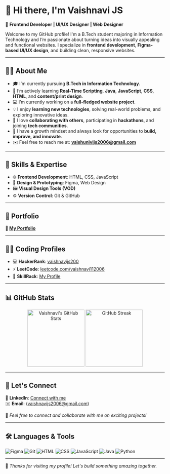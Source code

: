 # 👋 Hi there, I'm Vaishnavi JS 

🎨 **Frontend Developer | UI/UX Designer | Web Designer**

Welcome to my GitHub profile! I'm a B.Tech student majoring in Information Technology and I’m passionate about turning ideas into visually appealing and functional websites. I specialize in **frontend development**, **Figma-based UI/UX design**, and building clean, responsive websites.

---

## 🙋‍♀️ About Me

- 🎓 I’m currently pursuing **B.Tech in Information Technology**.
- 🌱 I’m actively learning **Real-Time Scripting**, **Java**, **JavaScript**, **CSS**, **HTML**, and **content/print design**.
- 💻 I’m currently working on a **full-fledged website project**.
- 💡 I enjoy **learning new technologies**, solving real-world problems, and exploring innovative ideas.
- 🤝 I love **collaborating with others**, participating in **hackathons**, and joining **tech communities**.
- 🚀 I have a growth mindset and always look for opportunities to **build, improve, and innovate**.
- ✉️ Feel free to reach me at: **vaishunivijs2006@gmail.com**

---

## 🚀 Skills & Expertise

- 🌐 **Frontend Development**: HTML, CSS, JavaScript
- 🎨 **Design & Prototyping**: Figma, Web Design
- 🖼️ **Visual Design Tools (VOD)**
- ⚙️ **Version Control**: Git & GitHub

---

## 💼 Portfolio
 
**🔗 [My Portfolio](https://www.figma.com/proto/4mYE0vDI2ypNKBAsdICAvi/Untitled?node-id=1-15&starting-point-node-id=1%3A15&t=jguuFp8wzOEvSwpg-1)**  

---

## 👩‍💻 Coding Profiles

- 💻 **HackerRank**: [vaishnavijs200](https://www.hackerrank.com/profile/vaishnavijs200)  
- ⚡ **LeetCode**: [leetcode.com/vaishnavi112006](https://leetcode.com/vaishnavi112006)  
- 🧠 **SkillRack**: [My Profile](http://www.skillrack.com/profile/532504/af5f30537fe42e3de8f2df2f37b5be9707e8659d)

---

## 📊 GitHub Stats

<p align="center">
  <!-- Main Stats without PRs or Contributed -->
  <img src="https://github-profile-summary-cards.vercel.app/api/cards/stats?username=Vaishnavi11-01&theme=radical" alt="Vaishnavi's GitHub Stats" height="180"/>
  
  <!-- GitHub Streaks -->
  <img src="https://github-readme-streak-stats.herokuapp.com/?user=Vaishnavi11-01&theme=radical" alt="GitHub Streak" height="180"/>
</p>

---

## 🔗 Let's Connect

📌 **LinkedIn**: [Connect with me](https://www.linkedin.com/in/vaishnavi-js200611?utm_source=share&utm_campaign=share_via&utm_content=profile&utm_medium=android_app)  
✉️ **Email**: (vaishnavijs2006@gmail.com)

💬 *Feel free to connect and collaborate with me on exciting projects!*

---

## 🛠️ Languages & Tools

![Figma](https://img.shields.io/badge/Figma-F24E1E?style=for-the-badge&logo=figma&logoColor=white)
![Git](https://img.shields.io/badge/Git-F05032?style=for-the-badge&logo=git&logoColor=white)
![HTML](https://img.shields.io/badge/HTML-E34F26?style=for-the-badge&logo=html5&logoColor=white)
![CSS](https://img.shields.io/badge/CSS-1572B6?style=for-the-badge&logo=css3&logoColor=white)
![JavaScript](https://img.shields.io/badge/JavaScript-FFD43B?style=for-the-badge&logo=javascript&logoColor=black)
![Java](https://img.shields.io/badge/Java-007396?style=for-the-badge&logo=java&logoColor=white)
![Python](https://img.shields.io/badge/Python-3776AB?style=for-the-badge&logo=python&logoColor=white)

---

🌟 *Thanks for visiting my profile! Let's build something amazing together.*
